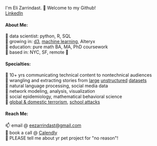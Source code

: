 I'm Eli Zarrindast. 👋 Welcome to my Github! </br>
[LinkedIn](https://www.linkedin.com/in/eli-zarrindast) <br/>


#### About Me:<br/>
💾 data scientist: python, R, SQL </br>
🌱 growing in: [d3](https://codepen.io/zarrindast/pen/KKmGEpz), [machine learning](https://zarrindast.com/2021/11/09/highlights-from-my-library-hands-on-machine-learning-with-scikit-learn-keras-tensorflow-by-aurelien-geron/), Alteryx <br/>
🧮 education: pure math BA, MA, PhD coursework <br/>
🗽 based in: NYC, SF, remote 🌉 <br/>

#### Specialties: <br/>
💖 10+ yrs communicating technical content to nontechnical audiences<br/>
💖 wrangling and extracting stories from [large](https://zarrindast.com/2019/05/16/project-overview-citation-networks-in-rampage-shootings/) [unstructured](https://zarrindast.com/2019/07/21/beautiful-soup-pt-1-web-scraping-for-the-citation-networks-project/) [datasets](https://zarrindast.com/2019/09/27/shooter-citation-networks-project-pdfs-ocr-omg/) <br/>
💖 natural language processing, social media data<br/>
💖 network modeling, analysis, visualization <br/>
💖 social epidemiology, mathematical behavioral science <br/>
💖 [global & domestic terrorism](https://zarrindast.com/2017/02/20/centrality-in-worldwide-terror-networks-improved-graphics/), [school attacks](https://zarrindast.com/2019/05/16/project-overview-citation-networks-in-rampage-shootings/) <br/>

####  Reach Me: <br/>
📫 email @ eezarrindast@gmail.com <br/>
💬 book a call @ [Calendly](https://www.calendly.com/eli-zarrindast/meetings-general) <br/>
👯 PLEASE tell me about yr pet project for "no reason"! <br/>

<!--
**Zarrindast/Zarrindast** is a ✨ _special_ ✨ repository because its `README.md` (this file) appears on your GitHub profile.

Here are some ideas to get you started:
💿   🪐 ⏳
- 🔭 I’m currently working on ...
- 🌱 I’m currently learning ...
- 👯 I’m looking to collaborate on ...
- 🤔 I’m looking for help with ...
-  Ask me about ...
- 📫 How to reach me: ...
- 😄 Pronouns: ...
- ⚡ Fun fact: ...
-->
